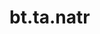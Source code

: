 <div itemscope itemtype="http://developers.google.com/ReferenceObject">
<meta itemprop="name" content="bt.ta.natr" />
<meta itemprop="path" content="Stable" />
</div>

# bt.ta.natr

<!-- Insert buttons and diff -->

<table class="tfo-notebook-buttons tfo-api nocontent" align="left">

</table>





<pre class="devsite-click-to-copy prettyprint lang-py tfo-signature-link">
<code>bt.ta.natr(
    *args, **kwargs
) -> np.array
</code></pre>



<!-- Placeholder for "Used in" -->
